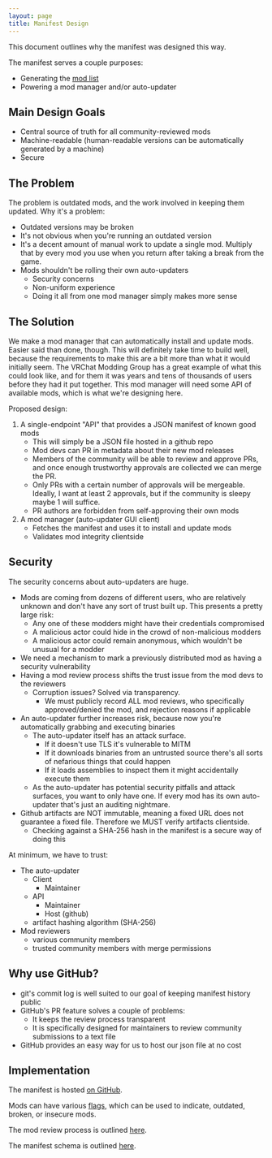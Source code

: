 ```yaml
---
layout: page
title: Manifest Design
---
```


This document outlines why the manifest was designed this way.

The manifest serves a couple purposes:

- Generating the [mod list](mods)
- Powering a mod manager and/or auto-updater

## Main Design Goals

- Central source of truth for all community-reviewed mods
- Machine-readable (human-readable versions can be automatically generated by a machine)
- Secure

## The Problem

The problem is outdated mods, and the work involved in keeping them updated. Why it's a problem:

- Outdated versions may be broken
- It's not obvious when you're running an outdated version
- It's a decent amount of manual work to update a single mod. Multiply that by every mod you use when you return after taking a break from the game.
- Mods shouldn't be rolling their own auto-updaters
  - Security concerns
  - Non-uniform experience
  - Doing it all from one mod manager simply makes more sense

## The Solution

We make a mod manager that can automatically install and update mods. Easier said than done, though. This will definitely take time to build well, because the requirements to make this are a bit more than what it would initially seem. The VRChat Modding Group has a great example of what this could look like, and for them it was years and tens of thousands of users before they had it put together. This mod manager will need some API of available mods, which is what we're designing here.

Proposed design:

1. A single-endpoint "API" that provides a JSON manifest of known good mods
   - This will simply be a JSON file hosted in a github repo
   - Mod devs can PR in metadata about their new mod releases
   - Members of the community will be able to review and approve PRs, and once enough trustworthy approvals are collected we can merge the PR.
   - Only PRs with a certain number of approvals will be mergeable. Ideally, I want at least 2 approvals, but if the community is sleepy maybe 1 will suffice.
   - PR authors are forbidden from self-approving their own mods
2. A mod manager (auto-updater GUI client)
   - Fetches the manifest and uses it to install and update mods
   - Validates mod integrity clientside

## Security

The security concerns about auto-updaters are huge.

- Mods are coming from dozens of different users, who are relatively unknown and don't have any sort of trust built up. This presents a pretty large risk:
  - Any one of these modders might have their credentials compromised
  - A malicious actor could hide in the crowd of non-malicious modders
  - A malicious actor could remain anonymous, which wouldn't be unusual for a modder
- We need a mechanism to mark a previously distributed mod as having a security vulnerability
- Having a mod review process shifts the trust issue from the mod devs to the reviewers
  - Corruption issues? Solved via transparency.
    - We must publicly record ALL mod reviews, who specifically approved/denied the mod, and rejection reasons if applicable
- An auto-updater further increases risk, because now you're automatically grabbing and executing binaries
  - The auto-updater itself has an attack surface.
    - If it doesn't use TLS it's vulnerable to MITM
    - If it downloads binaries from an untrusted source there's all sorts of nefarious things that could happen
    - If it loads assemblies to inspect them it might accidentally execute them
  - As the auto-updater has potential security pitfalls and attack surfaces, you want to only have one. If every mod has its own auto-updater that's just an auditing nightmare.
- Github artifacts are NOT immutable, meaning a fixed URL does not guarantee a fixed file. Therefore we MUST verify artifacts clientside.
  - Checking against a SHA-256 hash in the manifest is a secure way of doing this

At minimum, we have to trust:
- The auto-updater
  - Client
    - Maintainer
  - API
    - Maintainer
    - Host (github)
  - artifact hashing algorithm (SHA-256)
- Mod reviewers
  - various community members
  - trusted community members with merge permissions

## Why use GitHub?

- git's commit log is well suited to our goal of keeping manifest history public
- GitHub's PR feature solves a couple of problems:
  - It keeps the review process transparent
  - It is specifically designed for maintainers to review community submissions to a text file
- GitHub provides an easy way for us to host our json file at no cost

## Implementation

The manifest is hosted [on GitHub](https://github.com/neos-modding-group/neos-mod-manifest).

Mods can have various [flags](manifest-flags), which can be used to indicate, outdated, broken, or insecure mods.

The mod review process is outlined [here](auditing-process).

The manifest schema is outlined [here](schema).
